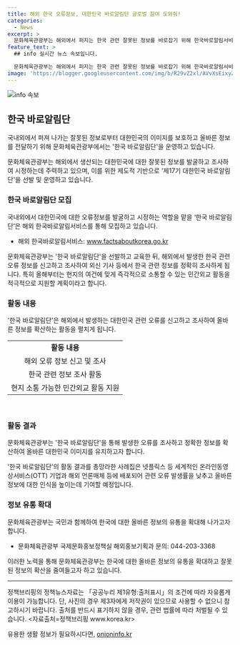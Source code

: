 ```yaml
---
title: 해외 한국 오류정보, 대한민국 바로알림단 글로벌 참여 도와줘!
categories:
  - News
excerpt: >
  문화체육관광부는 해외에서 퍼지는 한국 관련 잘못된 정보를 바로잡기 위해 한국바로알림서비스를 운영하고 있습니다. 이를 위해 대한민국 바로알림단을 선발하고, 오류 정보 발굴 및 조사에 적극 나서고 있습니다. 이와 함께, 해외 거주 단원을 확대하여 민간외교 활동을 지원하는 등 올바른 정보 유통을 위해 다양한 노력을 기울이고 있습니다. 또한, 세계적인 온라인동영상서비스 기업과 해외 언론매체에 정확한 정보를 전달하여 잘못된 정보의 확산을 막고자 하고 있습니다.
feature_text: >
  ## info 실시간 뉴스 속보입니다.

  문화체육관광부는 해외에서 퍼지는 한국 관련 잘못된 정보를 바로잡기 위해 한국바로알림서비스를 운영하고 있습니다. 이를 위해 대한민국 바로알림단을 선발하고, 오류 정보 발굴 및 조사에 적극 나서고 있습니다. 이와 함께, 해외 거주 단원을 확대하여 민간외교 활동을 지원하는 등 올바른 정보 유통을 위해 다양한 노력을 기울이고 있습니다. 또한, 세계적인 온라인동영상서비스 기업과 해외 언론매체에 정확한 정보를 전달하여 잘못된 정보의 확산을 막고자 하고 있습니다.
image: 'https://blogger.googleusercontent.com/img/b/R29vZ2xl/AVvXsEixyZcFfHzMRdzZMjFBmAUKJYCLCGyLL1o632UiGVXcaFdKo_bkvkuCioo0uUKlGfBVcT3P84aROyZIXSBEx3Aw5nCQ3pTgDom1WDC4m8eifvWiAmWEEVb4x6G_l8C0QH225ldMjyaFvpxGEBGNO37VmDTDMHGhJPq73UglMfDca1-0aw/s1600/blogspot.png'
---
```


<p><img src="https://blogger.googleusercontent.com/img/b/R29vZ2xl/AVvXsEixyZcFfHzMRdzZMjFBmAUKJYCLCGyLL1o632UiGVXcaFdKo_bkvkuCioo0uUKlGfBVcT3P84aROyZIXSBEx3Aw5nCQ3pTgDom1WDC4m8eifvWiAmWEEVb4x6G_l8C0QH225ldMjyaFvpxGEBGNO37VmDTDMHGhJPq73UglMfDca1-0aw/s1600/blogspot.png" alt="info 속보" /></p>

<h2 data-ke-size="size26">한국 바로알림단</h2>

<p>국내외에서 퍼져 나가는 잘못된 정보로부터 대한민국의 이미지를 보호하고 올바른 정보를 전달하기 위해 문화체육관광부에서는 '한국 바로알림단'을 운영하고 있습니다.</p>

<p data-ke-size="size16"> 문화체육관광부는 해외에서 생산되는 대한민국에 대한 잘못된 정보를 발굴하고 조사하여 시정하는데 주력하고 있으며, 이를 위한 제도적 기반으로 '제17기 대한민국 바로알림단'을 선발 및 운영하고 있습니다. </p>

<h3>한국 바로알림단 모집</h3>

<p>국내외에서 대한민국에 대한 오류정보를 발굴하고 시정하는 역할을 맡을 ‘한국 바로알림단’은 해외 한국바로알림서비스를 통해 모집하고 있습니다. </p>

<ul>
<li>해외 한국바로알림서비스: <a href="http://www.factsaboutkorea.go.kr">www.factsaboutkorea.go.kr</a></li>
</ul>

<p data-ke-size="size16">문화체육관광부는 '한국 바로알림단'을 선발하고 교육한 뒤, 해외에서 발생한 한국 관련 오류 정보를 신고하고 조사하여 외신 기사 등에서 한국 관련 정보를 정확히 조사하게 됩니다. 특히 올해부터는 현지의 여건에 맞게 즉각적으로 소통할 수 있는 민간외교 활동을 적극적으로 지원할 계획이라고 합니다.</p>

<h3>활동 내용</h3>

<p>'한국 바로알림단'은 해외에서 발생하는 대한민국 관련 오류를 신고하고 조사하여 올바른 정보를 확산하는 활동을 펼치게 됩니다.</p>

<table>
<tr>
<td style="text-align: center; height: 17px;"><b>활동 내용</b></td>
</tr>
<tr>
<td style="text-align: center; height: 17px;">해외 오류 정보 신고 및 조사</td>
</tr>
<tr>
<td style="text-align: center; height: 17px;">한국 관련 정보 조사 활동</td>
</tr>
<tr>
<td style="text-align: center; height: 17px;">현지 소통 가능한 민간외교 활동 지원</td>
</tr>
</table>

<p data-ke-size="size16">&nbsp;</p>

<h3>활동 결과</h3>

<p>문화체육관광부는 '한국 바로알림단'을 통해 발생한 오류를 조사하고 정확한 정보를 확산하여 올바른 대한민국 이미지를 유지하고자 합니다.</p>

<p data-ke-size="size16">'한국 바로알림단'의 활동 결과를 총망라한 사례집은 넷플릭스 등 세계적인 온라인동영상서비스(OTT) 기업과 해외 언론매체 등에 배포되어 관련 오류 발생률을 낮추고 올바른 정보에 대한 인식을 높이는데 기여할 예정입니다. </p>

<h3>정보 유통 확대</h3>

<p>문화체육관광부는 국민과 함께하여 한국에 대한 올바른 정보의 유통을 확대해 나가고자 합니다.</p>

<ul>
<li>문화체육관광부 국제문화홍보정책실 해외홍보기획과 문의: 044-203-3368</li>
</ul>

<p data-ke-size="size16">이러한 노력을 통해 문화체육관광부는 한국에 대한 올바른 정보의 유통을 확대하고 잘못된 정보의 확산을 줄여들고자 하고 있습니다. </p>

<hr>

<p data-ke-size="size16">정책브리핑의 정책뉴스자료는 「공공누리 제1유형:출처표시」의 조건에 따라 자유롭게 이용이 가능합니다. 단, 사진의 경우 제3자에게 저작권이 있으므로 사용할 수 없으니 참고하시기 바랍니다. 출처를 반드시 표기하지 않을 경우, 관련 법률에 따라 처벌될 수 있습니다. <자료출처=정책브리핑 www.korea.kr></p>
유용한 생활 정보가 필요하시다면, <a href="https://onioninfo.kr" rel="dofollow">onioninfo.kr</a>


